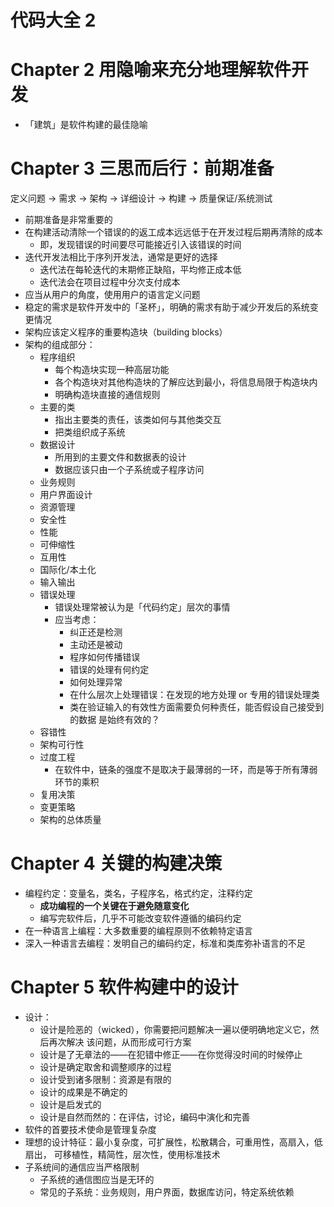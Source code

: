 代码大全 2
==========

# Chapter 2 用隐喻来充分地理解软件开发

* 「建筑」是软件构建的最佳隐喻

# Chapter 3 三思而后行：前期准备

定义问题 -> 需求 -> 架构 -> 详细设计 -> 构建 -> 质量保证/系统测试

* 前期准备是非常重要的
* 在构建活动清除一个错误的的返工成本远远低于在开发过程后期再清除的成本
    + 即，发现错误的时间要尽可能接近引入该错误的时间
* 迭代开发法相比于序列开发法，通常是更好的选择
    + 迭代法在每轮迭代的末期修正缺陷，平均修正成本低
    + 迭代法会在项目过程中分次支付成本
* 应当从用户的角度，使用用户的语言定义问题
* 稳定的需求是软件开发中的「圣杯」，明确的需求有助于减少开发后的系统变更情况
* 架构应该定义程序的重要构造块（building blocks）
* 架构的组成部分：
    + 程序组织
        - 每个构造块实现一种高层功能
        - 各个构造块对其他构造块的了解应达到最小，将信息局限于构造块内
        - 明确构造块直接的通信规则
    + 主要的类
        - 指出主要类的责任，该类如何与其他类交互
        - 把类组织成子系统
    + 数据设计
        - 所用到的主要文件和数据表的设计
        - 数据应该只由一个子系统或子程序访问
    + 业务规则
    + 用户界面设计
    + 资源管理
    + 安全性
    + 性能
    + 可伸缩性
    + 互用性
    + 国际化/本土化
    + 输入输出
    + 错误处理
        - 错误处理常被认为是「代码约定」层次的事情
        - 应当考虑：
            * 纠正还是检测
            * 主动还是被动
            * 程序如何传播错误
            * 错误的处理有何约定
            * 如何处理异常
            * 在什么层次上处理错误：在发现的地方处理 or 专用的错误处理类
            * 类在验证输入的有效性方面需要负何种责任，能否假设自己接受到的数据
              是始终有效的？
    + 容错性
    + 架构可行性
    + 过度工程
        - 在软件中，链条的强度不是取决于最薄弱的一环，而是等于所有薄弱环节的乘积
    + 复用决策
    + 变更策略
    + 架构的总体质量

# Chapter 4 关键的构建决策

* 编程约定：变量名，类名，子程序名，格式约定，注释约定
    + **成功编程的一个关键在于避免随意变化**
    + 编写完软件后，几乎不可能改变软件遵循的编码约定
* 在一种语言上编程：大多数重要的编程原则不依赖特定语言
* 深入一种语言去编程：发明自己的编码约定，标准和类库弥补语言的不足

# Chapter 5 软件构建中的设计

* 设计：
    + 设计是险恶的（wicked），你需要把问题解决一遍以便明确地定义它，然后再次解决
      该问题，从而形成可行方案
    + 设计是了无章法的——在犯错中修正——在你觉得没时间的时候停止
    + 设计是确定取舍和调整顺序的过程
    + 设计受到诸多限制：资源是有限的
    + 设计的成果是不确定的
    + 设计是启发式的
    + 设计是自然而然的：在评估，讨论，编码中演化和完善
* 软件的首要技术使命是管理复杂度
* 理想的设计特征：最小复杂度，可扩展性，松散耦合，可重用性，高扇入，低扇出，
  可移植性，精简性，层次性，使用标准技术
* 子系统间的通信应当严格限制
    + 子系统的通信图应当是无环的
    + 常见的子系统：业务规则，用户界面，数据库访问，特定系统依赖

